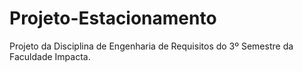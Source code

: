 # Projeto-Estacionamento
Projeto da Disciplina de Engenharia de Requisitos do 3º Semestre da Faculdade Impacta.
